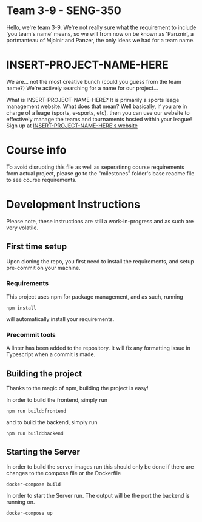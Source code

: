 # Team 3-9  -  SENG-350
Hello, we're team 3-9. We're not really sure what the
requirement to include 'you team's name' means, so 
we will from now on be known as 'Panznir',
a portmanteau of Mjolnir and Panzer, the only
ideas we had for a team name.

# INSERT-PROJECT-NAME-HERE
We are... not the most creative bunch (could you guess from the team name?)
We're actively searching for a name for our project...

What is INSERT-PROJECT-NAME-HERE? It is primarily a sports leage
management website. What does that mean? Well basically, if you are
in charge of a leage (sports, e-sports, etc), then you can use our
website to effectively manage the teams and tournaments hosted within
your league! Sign up at [INSERT-PROJECT-NAME-HERE's website](http://tourneygen.theserverproject.com/)

# Course info
To avoid disrupting this file as well as seperatinng course 
requirements from actual project, please go to the "milestones" 
folder's base readme file to see course requirements.

# Development Instructions
Please note, these instructions are still a work-in-progress
and as such are very volatile.

## First time setup
Upon cloning the repo, you first need to install the
requirements, and setup pre-commit on your machine.

### Requirements
This project uses npm for package management, and as
such, running 
``` commandline
npm install
```
will automatically install your requirements.

### Precommit tools
A linter has been added to the repository. It will fix any formatting issue in Typescript when a commit is made.

## Building the project
Thanks to the magic of npm, building the project is easy!

In order to build the frontend, simply run
``` commandline
npm run build:frontend
```
and to build the backend, simply run
``` commandline
npm run build:backend
```

## Starting the Server
In order to build the server images run this should only be done if there are changes to the compose file or the Dockerfile
```commandline
docker-compose build
```
In order to start the Server run. The output will be the port the backend is running on.
```commandline
docker-compose up
```


